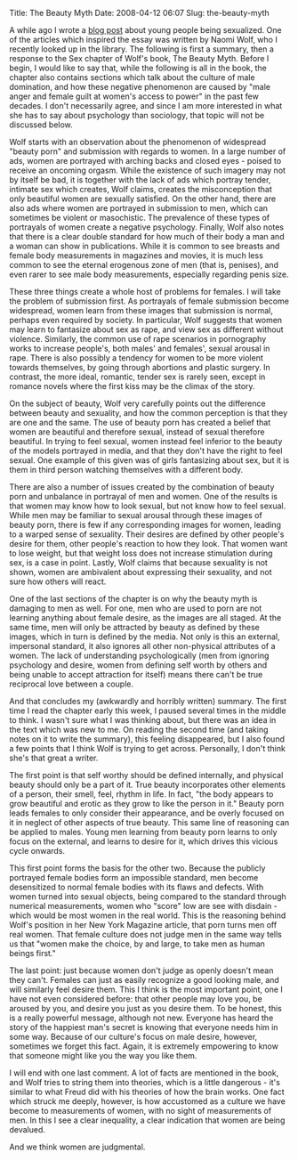Title: The Beauty Myth
Date: 2008-04-12 06:07
Slug: the-beauty-myth

A while ago I wrote a [blog
post](http://ninghui48.livejournal.com/4231.html) about young people
being sexualized. One of the articles which inspired the essay was
written by Naomi Wolf, who I recently looked up in the library. The
following is first a summary, then a response to the Sex chapter of
Wolf's book, The Beauty Myth. Before I begin, I would like to say that,
while the following is all in the book, the chapter also contains
sections which talk about the culture of male domination, and how these
negative phenomenon are caused by "male anger and female guilt at
women's access to power" in the past few decades. I don't necessarily
agree, and since I am more interested in what she has to say about
psychology than sociology, that topic will not be discussed below.

Wolf starts with an observation about the phenomenon of widespread
"beauty porn" and submission with regards to women. In a large number of
ads, women are portrayed with arching backs and closed eyes - poised to
receive an oncoming orgasm. While the existence of such imagery may not
by itself be bad, it is together with the lack of ads which portray
tender, intimate sex which creates, Wolf claims, creates the
misconception that only beautiful women are sexually satisfied. On the
other hand, there are also ads where women are portrayed in submission
to men, which can sometimes be violent or masochistic. The prevalence of
these types of portrayals of women create a negative psychology.
Finally, Wolf also notes that there is a clear double standard for how
much of their body a man and a woman can show in publications. While it
is common to see breasts and female body measurements in magazines and
movies, it is much less common to see the eternal erogenous zone of men
(that is, penises), and even rarer to see male body measurements,
especially regarding penis size.

These three things create a whole host of problems for females. I will
take the problem of submission first. As portrayals of female submission
become widespread, women learn from these images that submission is
normal, perhaps even required by society. In particular, Wolf suggests
that women may learn to fantasize about sex as rape, and view sex as
different without violence. Similarly, the common use of rape scenarios
in pornography works to increase people's, both males' and females',
sexual arousal in rape. There is also possibly a tendency for women to
be more violent towards themselves, by going through abortions and
plastic surgery. In contrast, the more ideal, romantic, tender sex is
rarely seen, except in romance novels where the first kiss may be the
climax of the story.

On the subject of beauty, Wolf very carefully points out the difference
between beauty and sexuality, and how the common perception is that they
are one and the same. The use of beauty porn has created a belief that
women are beautiful and therefore sexual, instead of sexual therefore
beautiful. In trying to feel sexual, women instead feel inferior to the
beauty of the models portrayed in media, and that they don't have the
right to feel sexual. One example of this given was of girls fantasizing
about sex, but it is them in third person watching themselves with a
different body.

There are also a number of issues created by the combination of beauty
porn and unbalance in portrayal of men and women. One of the results is
that women may know how to look sexual, but not know how to feel sexual.
While men may be familiar to sexual arousal through these images of
beauty porn, there is few if any corresponding images for women, leading
to a warped sense of sexuality. Their desires are defined by other
people's desire for them, other people's reaction to how they look. That
women want to lose weight, but that weight loss does not increase
stimulation during sex, is a case in point. Lastly, Wolf claims that
because sexuality is not shown, women are ambivalent about expressing
their sexuality, and not sure how others will react.

One of the last sections of the chapter is on why the beauty myth is
damaging to men as well. For one, men who are used to porn are not
learning anything about female desire, as the images are all staged. At
the same time, men will only be attracted by beauty as defined by these
images, which in turn is defined by the media. Not only is this an
external, impersonal standard, it also ignores all other non-physical
attributes of a women. The lack of understanding psychologically (men
from ignoring psychology and desire, women from defining self worth by
others and being unable to accept attraction for itself) means there
can't be true reciprocal love between a couple.

And that concludes my (awkwardly and horribly written) summary. The
first time I read the chapter early this week, I paused several times in
the middle to think. I wasn't sure what I was thinking about, but there
was an idea in the text which was new to me. On reading the second time
(and taking notes on it to write the summary), this feeling disappeared,
but I also found a few points that I think Wolf is trying to get across.
Personally, I don't think she's that great a writer.

The first point is that self worthy should be defined internally, and
physical beauty should only be a part of it. True beauty incorporates
other elements of a person, their smell, feel, rhythm in life. In fact,
"the body appears to grow beautiful and erotic as they grow to like the
person in it." Beauty porn leads females to only consider their
appearance, and be overly focused on it in neglect of other aspects of
true beauty. This same line of reasoning can be applied to males. Young
men learning from beauty porn learns to only focus on the external, and
learns to desire for it, which drives this vicious cycle onwards.

This first point forms the basis for the other two. Because the publicly
portrayed female bodies form an impossible standard, men become
desensitized to normal female bodies with its flaws and defects. With
women turned into sexual objects, being compared to the standard through
numerical measurements, women who "score" low are see with disdain -
which would be most women in the real world. This is the reasoning
behind Wolf's position in her New York Magazine article, that porn turns
men off real women. That female culture does not judge men in the same
way tells us that "women make the choice, by and large, to take men as
human beings first."

The last point: just because women don't judge as openly doesn't mean
they can't. Females can just as easily recognize a good looking male,
and will similarly feel desire them. This I think is the most important
point, one I have not even considered before: that other people may love
you, be aroused by you, and desire you just as you desire them. To be
honest, this is a really powerful message, although not new. Everyone
has heard the story of the happiest man's secret is knowing that
everyone needs him in some way. Because of our culture's focus on male
desire, however, sometimes we forget this fact. Again, it is extremely
empowering to know that someone might like you the way you like them.

I will end with one last comment. A lot of facts are mentioned in the
book, and Wolf tries to string them into theories, which is a little
dangerous - it's similar to what Freud did with his theories of how the
brain works. One fact which struck me deeply, however, is how accustomed
as a culture we have become to measurements of women, with no sight of
measurements of men. In this I see a clear inequality, a clear
indication that women are being devalued.

And we think women are judgmental.

